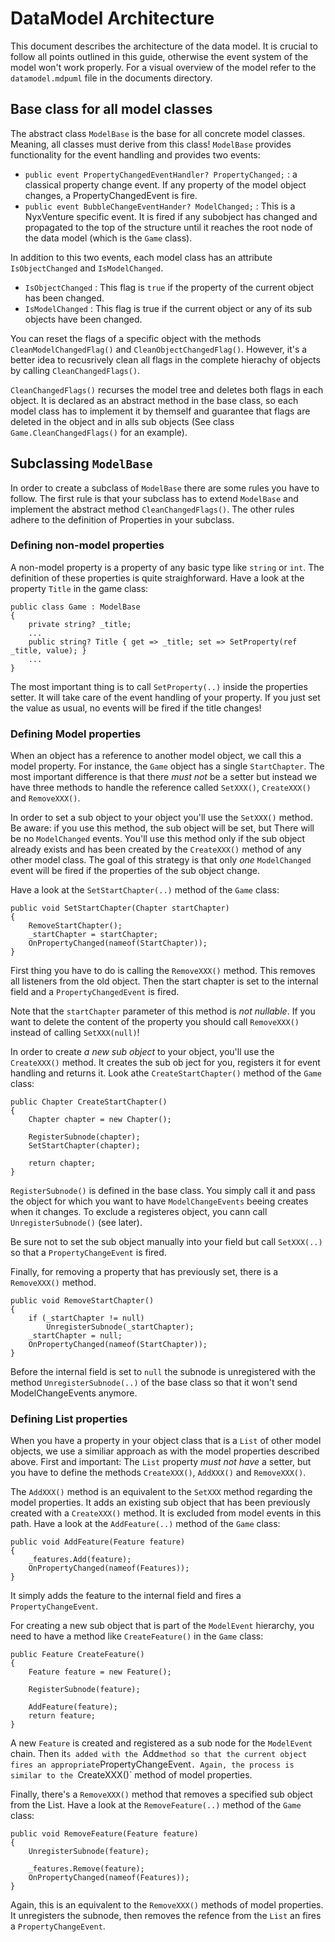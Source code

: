 # DataModel Architecture
This document describes the architecture of the data model. It is crucial to follow all points
outlined in this guide, otherwise the event system of the model won't work properly. For a visual overview
of the model refer to the `datamodel.mdpuml` file in the documents directory.

## Base class for all model classes
The abstract class `ModelBase` is the base for all concrete model classes. Meaning, all classes must derive from this class!
`ModelBase` provides functionality for the event handling and provides two events:

- `public event PropertyChangedEventHandler? PropertyChanged;` : a classical property change event. If any property of
  the model object changes, a PropertyChangedEvent is fire. 
- `public event BubbleChangeEventHander? ModelChanged;` : This is a NyxVenture specific event. It is fired if any
  subobject has changed and propagated to the top of the structure until it reaches the root node of the data model
  (which is the `Game` class).

In addition to this two events, each model class has an attribute `IsObjectChanged` and `IsModelChanged`. 

- `IsObjectChanged` : This flag is `true` if the property of the current object has been changed.
- `IsModelChanged` : This flag is true if the current object or any of its sub objects have been changed.

You can reset the flags of a specific object with the methods `CleanModelChangedFlag()` and `CleanObjectChangedFlag()`. However,
it's a better idea to recusrively clean all flags in the complete hierachy of objects by calling `CleanChangedFlags()`.

`CleanChangedFlags()` recurses the model tree and deletes both flags in each object. It is declared as an abstract method
in the base class, so each model class has to implement it by themself and guarantee that flags are deleted in the
object and in alls sub objects (See class `Game.CleanChangedFlags()` for an example).

## Subclassing `ModelBase`
In order to create a subclass of `ModelBase` there are some rules you have to follow. The first rule is that
your subclass has to extend `ModelBase` and implement the abstract method `CleanChangedFlags()`. The other rules 
adhere to the definition of Properties in your subclass. 

### Defining non-model properties
A non-model property is a property of any basic type like `string` or `int`. The definition of these properties
is quite straighforward. Have a look at the property `Title` in the game class:

```
public class Game : ModelBase
{
	private string? _title;
	...
	public string? Title { get => _title; set => SetProperty(ref _title, value); }
	...
}
```

The most important thing is to call `SetProperty(..)` inside the properties setter. It will take care of
the event handling of your property. If you just set the value as usual, no events will be fired if
the title changes!

### Defining Model properties
When an object has a reference to another model object, we call this a model property. For instance, the `Game` object
has a single `StartChapter`. The most important difference is that there *must not* be a setter but instead we have
three methods to handle the reference called `SetXXX()`, `CreateXXX()` and `RemoveXXX()`.

In order to set a sub object to your object you'll use the `SetXXX()` method. Be aware: if you use this method,
the sub object will be set, but There will be no `ModelChanged` events. You'll use this method only if the sub object
already exists and has been created by the `CreateXXX()` method of any other model class. The goal of this
strategy is that only *one* `ModelChanged` event will be fired if the properties of the sub object change.

Have a look at the `SetStartChapter(..)` method of the `Game` class:

```
public void SetStartChapter(Chapter startChapter)
{
    RemoveStartChapter();                       
    _startChapter = startChapter;                                
    OnPropertyChanged(nameof(StartChapter));
}
```

First thing you have to do is calling the `RemoveXXX()` method. This removes all listeners from the old object. Then the
start chapter is set to the internal field and a `PropertyChangedEvent` is fired.

Note that the `startChapter` parameter of this method is *not nullable*. If you want to delete the content of the
property you should call `RemoveXXX()` instead of calling `SetXXX(null)`!

In order to create *a new sub object* to your object, you'll use the `CreateXXX()` method. It creates the sub ob ject for
you, registers it for event handling and returns it. Look athe `CreateStartChapter()` method of the `Game` class:

```
public Chapter CreateStartChapter()
{
    Chapter chapter = new Chapter();

    RegisterSubnode(chapter);
    SetStartChapter(chapter);

    return chapter;
}
```

`RegisterSubnode()` is defined in the base class. You simply call it and pass the object for which you want to have
`ModelChangeEvents` beeing creates when it changes. To exclude a registeres object, you cann call `UnregisterSubnode()` (see later).

Be sure not to set the sub object manually into your field but call `SetXXX(..)` so that a `PropertyChangeEvent` is fired.

Finally, for removing a property that has previously set, there is a `RemoveXXX()` method. 

```
public void RemoveStartChapter()
{
    if (_startChapter != null)
        UnregisterSubnode(_startChapter);
    _startChapter = null;
    OnPropertyChanged(nameof(StartChapter));
}
```

Before the internal field is set to `null` the subnode is unregistered with the method `UnregisterSubnode(..)` of the base
class so that it won't send ModelChangeEvents anymore.

### Defining List properties
When you have a property in your object class that is a `List` of other model objects, we use a similiar approach as with
the model properties described above. First and important: The `List` property *must not have* a setter, but you have to
define the methods `CreateXXX()`, `AddXXX()` and `RemoveXXX()`.

The `AddXXX()` method is an equivalent to the `SetXXX` method regarding the model properties. It adds an existing sub object
that has been previously created with a `CreateXXX()` method. It is excluded from model events in this path. Have a look at the
`AddFeature(..)` method of the `Game` class:

```
public void AddFeature(Feature feature)
{
    _features.Add(feature);
    OnPropertyChanged(nameof(Features));
}
```

It simply adds the feature to the internal field and fires a `PropertyChangeEvent`. 

For creating a new sub object that is part of the `ModelEvent` hierarchy, you need to have a method like `CreateFeature()`
in the `Game` class:

```
public Feature CreateFeature()
{
    Feature feature = new Feature();
            
    RegisterSubnode(feature);

    AddFeature(feature);
    return feature;
}
```

A new `Feature` is created and registered as a sub node for the `ModelEvent` chain. Then it`s added with the `Add` method
so that the current object fires an appropriate `PropertyChangeEvent`. Again, the process is similar to the `CreateXXX()` 
method of model properties.

Finally, there's a `RemoveXXX()` method that removes a specified sub object from the List. Have a look at the
`RemoveFeature(..)` method of the `Game` class:

```
public void RemoveFeature(Feature feature)
{            
    UnregisterSubnode(feature);

    _features.Remove(feature);
    OnPropertyChanged(nameof(Features));
}
```

Again, this is an equivalent to the `RemoveXXX()` methods of model properties. It unregisters the subnode, then removes the
refence from the `List` an fires a `PropertyChangeEvent`.